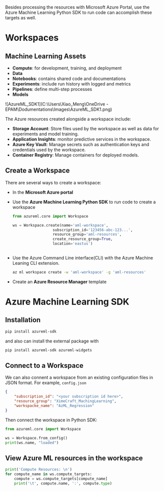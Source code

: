 Besides processing the resources with Microsoft Azure Portal, use the Azure Machine Learning Python SDK to run code can accomplish these targets as well.



# Workspaces

## Machine Learning Assets

* **Compute**: for development, training, and deployment
* **Data**
* **Notebooks**: contains shared code and documentations
* **Experiments**: include run history with logged and metrics
* **Pipelines**: define multi-step processes
* **Models**

![AzureML_SDK1](C:\Users\Xiao_Meng\OneDrive - EPAM\Dodumentations\Images\AzureML_SDK1.png)

The Azure resources created alongside a workspace include:

- **Storage Account**: Store files used by the workspace as well as data for experiments and model training.
-  **Application Insights**: monitor predictive services in the workspace.
- **Azure Key Vault**: Manage secrets such as authentication keys and credentials used by the workspace.
- **Container Registry**: Manage containers for deployed models.



## Create a Workspace

There are several ways to create a workspace:

* In the **Microsoft Azure portal**

* Use the **Azure Machine Learning Python SDK** to run code to create a workspace

  ```python
  from azureml.core import Workspace
  
  ws = Workspace.create(name='aml-workspace',
  					subscription_id='123456-abc-123...',
  					resource_group='aml-resources',
  					create_resource_group=True,
  					location='eastus')
  					
  ```

* Use the Azure Command Line interface(CLI) with the Azure Machine Leaning CLI extension. 

  ```bash
  az ml workspace create -w 'aml-workspace' -g 'aml-resources'
  ```

* Create an **Azure Resource Manager** template



# Azure Machine Learning SDK

## Installation

```bash
pip install azureml-sdk
```

and also can install the external package with

```bash
pip install azureml-sdk azureml-widgets
```



## Connect to a Workspace

We can also connent a workspace from an existing configuration files in JSON format. For example, ```config.json```

```json
{
  	"subscription_id": "<your subscription id here>",
  	"resource_group": "XimeCraft_MachingLearning",
    "workspacke_name": "AzML_Regression"
}
```

Then connect the workspace in Python SDK:

```python
from azureml.core import Workspace

ws = Workspace.from_config()
print(ws.name, "loaded")
```



## View Azure ML resources in the workspace

```python
print('Compute Resources: \n')
for compute_name in ws.compute_targets:
  	compute = ws.compute_targets[compute_name]
    print('\t', compute.name, ':', compute.type)
```

